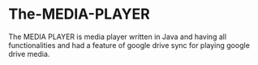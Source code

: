 # The-MEDIA-PLAYER
The MEDIA PLAYER is media player written in Java and having all functionalities and had a feature of google drive sync for playing google drive media.
